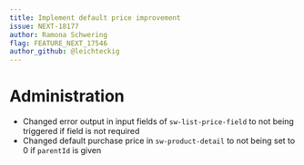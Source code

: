 ```yaml
---
title: Implement default price improvement
issue: NEXT-18177
author: Ramona Schwering
flag: FEATURE_NEXT_17546
author_github: @leichteckig
---
```

# Administration
* Changed error output in input fields of `sw-list-price-field` to not being triggered if field is not required
* Changed default purchase price in `sw-product-detail` to not being set to 0 if `parentId` is given
